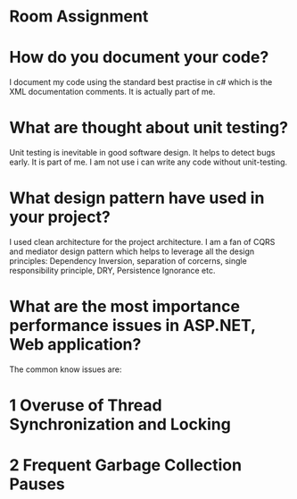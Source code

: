 # Room Assignment 

# How do you document your code?
I document my code using the standard best practise in c# which is the XML documentation comments.
It is actually part of me. 

# What are thought about unit testing?
Unit testing is inevitable in good software design.
It helps to detect bugs early. It is part of me. I am not use i can write any code without unit-testing.

# What design pattern have used in your project?
I used clean architecture for the project architecture. I am a fan of CQRS and mediator design pattern which helps to leverage all the design principles:
Dependency Inversion, separation of corcerns, single responsibility principle, DRY, Persistence Ignorance etc. 

# What are the most importance performance issues in ASP.NET, Web application?
The common know issues are:
# 1 Overuse of Thread Synchronization and Locking
# 2 Frequent Garbage Collection Pauses
